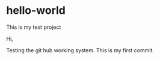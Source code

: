 # hello-world
This is my test project


Hi,

Testing the git hub working system.
This is my first commit.
